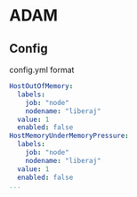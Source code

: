 # ADAM

## Config

config.yml format
```yaml
HostOutOfMemory:
  labels:
    job: "node"
    nodename: "liberaj"
  value: 1
  enabled: false
HostMemoryUnderMemoryPressure:
  labels:
    job: "node"
    nodename: "liberaj"
  value: 1
  enabled: false
...
```